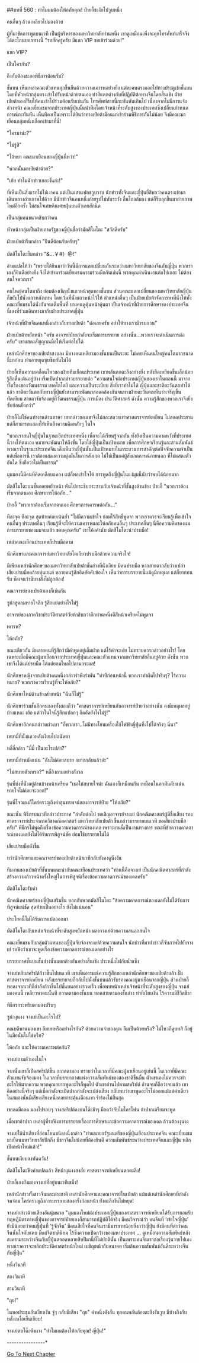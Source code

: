 ##บทที่ 560 : ทำไมผมต้องให้อภัยคุณ!
ป๋ายอี้ชะงักไปวูบหนึ่ง


คนอื่นๆ ล้วนเหลียวไปมองด้วย


ผู้ที่มาขัดการพูดบนเวที เป็นผู้บริหารของมหาวิทยาลัยท่านหนึ่ง เขาดูเหมือนเพิ่งจะคุยโทรศัพท์เสร็จจึงได้ตะโกนบอกทางนี้ "รอสักครู่ครับ มีแขก VIP ขอเข้าร่วมด้วย!"


แขก VIP?


เป็นใครกัน?


ถึงกับต้องชะลอพิธีการต้อนรับ?


ชั้นบน เห็นเหล่าคณะตัวแทนลุกขึ้นยืนด้วยความเคารพอย่างยิ่ง แต่ละคนตรงออกไปทางประตูเข้าชั้นบน โดยที่หัวหน้ากลุ่มตรงเข้าไปรับหน้าด้วยตนเอง ท่าทีแตกต่างกับที่ปฏิบัติต่อทางจีนโดยสิ้นเชิง ฝ่ายเป่ยต้าเองก็รีบให้คนเข้าไปร่วมต้อนรับเช่นกัน โทรศัพท์สายนี้กะทันหันเกินไป เนื่องจากไม่มีการแจ้งล่วงหน้า คณะเยี่ยมชมจากประเทศญี่ปุ่นนั้นนำทีมโดยเจ้าหน้าที่ระดับสูงของประเทศซึ่งเปลี่ยนกำหนดการณ์กะทันหัน เห็นทีคงเป็นเพราะได้ยินว่าทางเป่ยต้ามีคนมาเข้าร่วมพิธีการกันไม่น้อย จึงมีคณะมาเยือนกลุ่มหนึ่งเลือกเข้ามาที่นี่!


"ใครมาน่ะ?"


"ไม่รู้สิ"


"ไอ้หยา คณะมาเยือนของญี่ปุ่นนี่หว่า!"


"พวกนั้นมาเป่ยต้าด้วย?"


"เฮ้ย ทำไมนักข่าวเยอะงั้นล่ะ!"


ที่เห็นเป็นสิ่งแรกไม่ใช่เงาคน แต่เป็นแสงแฟลชวูบวาบ นักข่าวทั้งจีนและญี่ปุ่นยี่สิบกว่าคนตรงเข้ามา เดินพลางถ่ายภาพไปด้วย มีนักข่าวจีนคนหนึ่งถ่ายรูปไม่ทันระวัง ลื่นไถลล้มลง แต่ก็รีบลุกขึ้นมาถ่ายภาพใหม่อีกครั้ง ไม่สนใจเศษดินเศษฝุ่นบนตัวเลยสักนิด


เป็นกลุ่มคนขนาดสิบกว่าคน


หัวหน้ากลุ่มเป็นฝ่ายภาครัฐของญี่ปุ่นชื่อว่ามัตสึโมโตะ "สวัสดีครับ"


ฝ่ายเป่ยต้ารีบกล่าว "ยินดีต้อนรับครับๆ"


มัตสึโมโตะยิ้มกล่าว "&amp;…￥#）@!"


ล่ามแปลให้ว่า "เพราะได้ยินมาว่าวันนี้มีการแลกเปลี่ยนกันระหว่างมหาวิทยาลัยของจีนกับญี่ปุ่น พวกเราเองก็ยินดีอย่างยิ่ง จึงได้เข้ามาร่วมเยี่ยมชมความร่วมมือกันเช่นนี้ พวกคุณดำเนินงานต่อไปเถอะ ไม่ต้องสนใจพวกเรา"


คนใหญ่คนโตมาถึง ย่อมต้องเชิญนั่งแถวหน้าสุดของชั้นบน ส่วนคณะแลกเปลี่ยนของมหาวิทยาลัยญี่ปุ่นก็ขยับไปนั่งแถวหลังแทน โดยเว้นที่นั่งแถวหน้าไว้ให้ ตำแหน่งอื่นๆ เป็นฝ่ายเป่ยต้าจัดการหาที่นั่งให้ทั้งคณะเยี่ยมชมได้นั่งกันจนเต็มพื้นที่ บางคนดูคุ้นหน้าคุ้นตา เป็นเจ้าหน้าที่ฝ่ายการศึกษาของประเทศจีนนี่เองที่ร่วมเดินทางมากับฝ่ายประเทศญี่ปุ่น


เจ้าหน้าที่ฝ่ายจีนคนหนึ่งกล่าวกับทางเป่ยต้า "ต่อเลยครับ อย่าให้ทางเรามัวรบกวน"


ฝ่ายเป่ยต้าพยักหน้า "ครับ อาจารย์ป๋ายกำลังจะเริ่มการบรรยาย อย่างนั้น...พวกเราจะดำเนินการต่อครับ" เขาแสดงสัญญาณมือให้เริ่มต่อไปได้


เหล่านักศึกษาของเป่ยต้าสงบลง มีบางคนเหลียวมองชั้นบนเป็นระยะ ไม่เคยเห็นคนใหญ่คนโตมากขนาดนี้มาก่อน ทำเอาหยุดซุบซิบกันไม่ได้


ป๋ายอี้เห็นความเคลื่อนไหวของฝ่ายทีมเยือนประเทศ เขาพลันตกตะลึงอย่างยิ่ง หลังยืดเหยียดขึ้นเล็กน้อย รู้สึกตื่นเต้นอยู่บ้าง เริ่มเปิดปากกล่าวบรรยายต่อ "ความสนใจต่อประเทศญี่ปุ่นของเราในตอนนี้ มาจากทั้งเรื่องของวัฒนธรรม เทคโลโลยี และความเป็นระเบียบ สิ่งที่เราทำไม่ได้ ญี่ปุ่นและชาติตะวันตกทำได้แล้ว ชาติตะวันตกกับทางญี่ปุ่นยังสามารถพัฒนาสอดคล้องกันจนทางฝ่ายตะวันตกเห็นว่าเจริญขึ้นทัดเทียม สายตาจับจ้องอยู่ที่วัฒนธรรมญี่ปุ่น การเมือง ประวัติศาสตร์ ดังนั้น ความรู้สึกของพวกเราจึงยิ่งซับซ้อนยิ่งกว่า"


ป๋ายอี้ไม่ใช่คนทำงานด้านภาษา บทกล่าวของเขาจึงไม่สละสลวยเท่าศาสตราจารย์เหยียน ไม่สอดประสาน แต่ก็สามารถแสดงให้เห็นถึงความคิดหลักๆ ในใจ


"พวกเราสนใจญี่ปุ่นในฐานะอีกประเทศหนึ่ง เพื่อจะได้เรียนรู้จากกัน ทั้งยังเป็นความคาดหวังที่ประเทศนี้วางให้ตนเอง หมายจะพัฒนาให้ถึงขั้น โดยใช้ญี่ปุ่นเป็นเป้าหมาย เพื่อการศึกษาเรียนรู้และสานสัมพันธ์ พวกเราในฐานะประเทศจีน เล็งเห็นว่าญี่ปุ่นนั้นเป็นเป้าหมายในกระบวนการสำคัญต่อปัจจัยความจำเป็น แต่เพื่อการนี้ เราต้องแสดงความมุ่งมั่นในการสังเกต ไม่ใช่เป็นแค่ผู้สังเกตการณ์ภายนอก ที่ไม่แสดงตัวอันใด ซึ่งถือว่าไม่เป็นธรรม"


มุมมองนี้มีคนที่คิดเคลือบแคลง แต่ก็พอเข้าใจได้ การพูดถึงญี่ปุ่นในแง่มุมนี้นับว่าพบได้น้อยมาก


มัตสึโมโตะบนชั้นลอยพยักหน้า หันไปกระซิบกระซาบกับเจ้าหน้าที่ชั้นสูงด้านข้าง
ป๋ายอี้ "พวกเราต้องเริ่มจากตนเอง ศึกษาการให้อภัย..."


ป๋ายอี้ "พวกเราต้องเริ่มจากตนเอง ศึกษาการเคารพต่อกัน..."


ทีละจุด ทีละจุด สุดท้ายค่อยเน้นย้ำ "ไม่มีความเข้าใจ ย่อมไร้สิทธิ์พูดจา พวกเราควรจะเรียนรู้เพื่อเข้าใจคนอื่นๆ ประเทศอื่นๆ เรียนรู้ที่จะให้ความเคารพและให้อภัยคนอื่นๆ ประเทศอื่นๆ นี่คือความคิดของผม การบรรยายของผมจบแล้ว ขอบคุณครับ" เขาโค้งคำนับ
มัตสึโมโตะนำปรบมือ!


เหล่าคณะเยือนประเทศก็ปรบมือตาม


นักศึกษาและคณาจารย์มหาวิทยาลัยโตเกียวปรบมือด้วยความจริงใจ!


มีเพียงเหล่านักศึกษาของมหาวิทยาลัยเป่ยต้าชั้นล่างที่นั่งเงียบ มีคนปรบมือ หากสายตากลับว่างเปล่า เสียงปรบมือคล้ายหุ่นยนต์ หลายคนรู้สึกอึดอัดคับข้องใจ เห็นว่าการบรรยายนี้แม้ดูมีเหตุผล แต่ก็ยากทนรับ ชัดเจนว่ามีบางสิ่งไม่ถูกต้อง!


คณาจารย์ของเป่ยต้าเองก็เช่นกัน


ซูน่าสูดลมหายใจลึก รู้สึกแย่อย่างไรไม่รู้


อาจารย์ของภาควิชาประวัติศาสตร์วัยห้าสิบกว่าอีกท่านหนึ่งตีสีหน้าเครียดไม่พูดจา


เคารพ?


ให้อภัย?


ขณะเดียวกัน มีหลายคนที่รู้สึกว่ามีคำพูดอยู่เต็มปาก แต่ไร้คำจะเอ่ย ไม่ทราบควรกล่าวอย่างไร! โดยเฉพาะเมื่อมีคณะผู้มาเยือนจากประเทศญี่ปุ่นและคณะตัวแทนจากมหาวิทยาลัยอื่นอยู่ด้วย ดังนั้น พวกเขาจึงได้แต่ปรบมือ ได้แต่ยอมไหลไปตามกระแส!


นักศึกษาหญิงจากเป่ยต้าคนหนึ่งกล่าวรำพึงรำพัน "ท่าทีก่อนหน้านี้ พวกเราทำผิดไปจริงๆ? ไร้ความหมาย? พวกเราควรเรียนรู้ที่จะให้อภัย?"


นักศึกษาใหม่ด้านข้างส่ายหน้า "ฉันก็ไม่รู้"


นักศึกษาร่วมชั้นอีกคนของทั้งสองก็ว่า "ศาสตราจารย์เหยียนกับอาจารย์ป๋ายว่าอย่างนั้น คงมีเหตุผลอยู่บ้างแหละ เฮ้อ แต่ว่าในใจนี่รู้สึกแปลกๆ อึดอัดยังไงไม่รู้!"


นักศึกษาอีกคนกล่าวแผ่วเบา "ก็พวกเรา..ไม่มีทางโยนเครื่องใช้ไฟฟ้าญี่ปุ่นทิ้งไปได้จริงๆ นี่นา"


เหยามี่ที่นั่งแถวหลังเงียบไปถนัดตา


หลี่ลี่กล่าว "มี่มี่ เป็นอะไรเปล่า?"


เหยามี่กำหมัดแน่น "ฉันไม่ค่อยสบาย อยากกลับแล้วอ่ะ"


"ไม่สบายตัวเหรอ?" หลี่อิงถามอย่างกังวล


รุ่นพี่ซ่งที่นั่งอยู่ด้านข้างหน้าเครียด "เธอไม่สบายใจน่ะ ฉันเองก็เหมือนกัน เหมือนในอกมันคับแน่น หายใจไม่ค่อยจะออก!"


รุ่นพี่โจวเองก็ใคร่ครวญถึงคำสุนทรพจน์ของอาจารย์ป๋าย "ให้อภัย?"


ขณะนั้น พิธีกรบนเวทีกล่าวประกาศ "ลำดับต่อไป ขอเชิญอาจารย์จางเย่ นักคณิตศาสตร์ผู้มีชื่อเสียง รองศาตราจารย์ประจำภาควิชาคณิตศาสตร์ มหาวิทยาลัยเป่ยต้า ขึ้นกล่าวบรรยายบนเวที ขอเสียงปรบมือครับ" พิธีกรไม่พูดถึงเรื่องข้อความคาดการณ์ของเดล เพราะงานนี้เป็นงานทางการ ขณะที่ข้อความคาดการณ์ของเดลยังไม่ได้รับการพิสูจน์ชัด ย่อมใช้บรรยายไม่ได้


เสียงปรบมือดังขึ้น


ทว่านักศึกษาและคณาจารย์ของเป่ยต้าหน้าเวทีกลับยังคงดูนิ่งงัน


ทีมงานของเป่ยต้าที่ชั้นบนแนะนำกับคณะเยือนประเทศว่า "ท่านนี้คือจางเย่ เป็นนักคณิตศาสตร์ที่กำลังสร้างความก้าวหน้าครั้งใหญ่ในการพิสูจน์เรื่องข้อความคาดการณ์ของเดลครับ"


มัตสึโมโตะรับคำ


นักคณิตศาสตร์ของญี่ปุ่นเสริมขึ้น บอกกับพวกมัตสึโมโตะ "ข้อความคาดการณ์ของเดลยังไม่ได้รับการพิสูจน์แน่ชัด สุดท้ายเป็นอย่างไร ยังไม่แน่นอน"


ประโยคนี้ไม่ได้รับการแปลออกมา


มัตสึโมโตะกับเหล่าเจ้าหน้าที่ระดับสูงพยักหน้า มองจางเย่ด้วยความสนอกสนใจ


คณะเยี่ยมชมกับกลุ่มตัวแทนของญี่ปุ่นจับจ้องจางเย่ด้วยความสนใจ นักข่าวที่มาทำข่าวก็จับภาพไปยังจางเย่ รอฟังว่าเขาจะพูดเรื่องข้อความคาดการณ์ของเดลอย่างไร


บรรยากาศชั้นบนชั้นล่างนั้นแตกต่างกันอย่างสิ้นเชิง ประหนึ่งไฟกับน้ำแข็ง


จางเย่หยิบสคริปต์ก้าวขึ้นไปบนเวที เขาเห็นอารมณ์ความรู้สึกของเหล่านักศึกษาของเป่ยต้าแล้ว ฝั่งศาสตราจารย์เหยียน หลังบรรยายจบก็กลับไปนั่งชั้นบนแล้วรับรองคณะผู้มาเยือนจากญี่ปุ่น ส่วนป๋ายอี้พอลงจากเวทีก็กำลังก้าวขึ้นไปชั้นบนอย่างรวดเร็ว เพื่อพบหน้าเหล่าเจ้าหน้าที่ระดับสูงของญี่ปุ่น จางเย่มองคนนี้ เหลียวหาคนนั้นที กวาดตามองชั้นบน ทอดสายตามองชั้นล่าง ท่าทีเงียบงัน ไร้ความมีชีวิตชีวา


พิธีกรกระพริบตามองปริบๆ


ซูน่างุนงง จางเย่เป็นอะไรไป?


คณบดีพานมองเขา ลืมบทหรืออย่างไรกัน? ด้วยความจำของคุณ ลืมเป็นด้วยหรือ? ไม่ไหวก็ดูบทสิ ก็อยู่ในมือนั่นไม่ใช่หรือ?


ให้อภัย และให้ความเคารพต่อกัน?


จางเย่ถามตัวเองในใจ


จากนั้นเขาก็เปิดสคริปต์ขึ้น กวาดตามอง ทราบว่าในเวลาที่มีคณะผู้มาเยือนอยู่เช่นนี้ ในเวลาที่มีคณะตัวแทนจับจ้องมอง ในเวลาที่บรรยากาศแห่งความสัมพันธ์ของสองชาติชื่นมื่น ตัวเขาเองไม่ควรจะทำอะไรให้มากความ พวกคุณอยากพูดอะไรก็พูดไป ตัวเขาอ่านไปตามสคริปต์ อ่านจบก็ถือว่าจบแล้ว เขาคิดอย่างนี้จริงๆ แต่เมื่อกำลังจะเปิดปากกำลังจะเปล่งเสียง กลับพบว่าเขาพูดอะไรไม่ออกแม้แต่คำเดียว ในสมองนั้นมีเสียงเสียงหนึ่งคอยกระตุ้นเตือนเขา ร่ำร้องไม่สิ้นสุด


เขาลดมือลด มองไปรอบๆ วางสคริปต์ลงบนโต๊ะช้าๆ มือคว้าจับไมโครโฟน อ้าปากเตรียมจะพูด


เมื่อเขาอ้าปาก เหล่าผู้ที่รอฟังการบรรยายเรื่องการศึกษาและข้อความคาดการณ์ของเดล ล้วนต้องงุนงง


จางเย่ใช้น้ำเสียงที่อ่อนโยนชนิดหนึ่งกล่าว "ท่านนายกรัฐมนตรีของญี่ปุ่นเยือนประเทศจีน คณะเยี่ยมชมมาเยือนมหาวิทยาลัยปักกิ่ง มีชาวจีนไม่น้อยที่ต้องยินดี ความสัมพันธ์ระหว่างประเทศจีนและญี่ปุ่น พลิกเปิดหน้าใหม่แล้ว!"


ชั้นบนเงียบลงทันควัน!


มัตสึโมโตะฟังคำแปลแล้ว สีหน้างุนงงสงสัย
ศาสตราจารย์เหยียนตกตะลึง!


ป๋ายอี้เองยังมองจางเย่ที่อยู่บนเวทีเขม็ง!


เหล่านักข่าวทั้งชาวจีนและต่างชาติ เหล่านักศึกษาและคณาจารย์ในเป่ยต้า แม้แต่เหล่านักศึกษาที่กำลังจมจ่อม ใคร่ครวญถึงการบรรยายสองครั้งก่อนหน้า ยังตะลึงงันไม่หยุด!


จางเย่กล่าวด้วยเสียงอันนุ่มนวล "มุมมองใหม่ต่อประเทศญี่ปุ่นของศาสตราจารย์เหยียนได้รับการยอมรับ ทฤษฎีมิตรภาพญี่ปุ่นของอาจารย์ป๋ายเองก็สามารถปฏิบัติได้จริง มีคนวิจารณ์ว่า คนจีนที่ ‘เข้าใจญี่ปุ่น’ ยังมีน้อยกว่าคนญี่ปุ่นที่ ‘รู้จักจีน’ มีคนเสียใจที่คนจีนเรามีมารยาทน้อยยิ่งกว่าญี่ปุ่น ยังมีคนที่ด่าว่าคนจีนนั้นใจคับแคบ มีแต่จิตชาตินิยม ไร้ซึ่งความเปิดกว้างของมหาประเทศ ... ดูเหมือนความสัมพันธ์หลังสงครามระหว่างจีนกับญี่ปุ่นตลอดหลายสิบปีมานี้ที่ไม่ปกตินั้น เป็นเพราะคนจีนเราก่อเรื่องวุ่นวายไปเอง พวกเราควรจะพลิกประวัติศาสตร์หน้าใหม่ เผชิญหน้ากับอนาคต เริ่มต้นความสัมพันธ์อันดีระหว่างจีนกับญี่ปุ่น"


หนึ่งวินาที


สองวินาที


สามวินาที


"ถุย!"


ในหอประชุมอันเงียบงัน จู่ๆ กลับมีเสียง "ถุย" คำหนึ่งดังลั่น ทุกคนพลันต้องตะลึงงันวูบ มีบ้างถึงกับหลั่งเหงื่อเย็นเยียบ!


จางเย่ตบโต๊ะดังผาง "ทำไมผมต้องให้อภัยคุณ! ญี่ปุ่น!"


*-*-*-*-*-*-*-*-*-*-*-*-*-*-*-*-*


[Go To Next Chapter]( ./61.md)